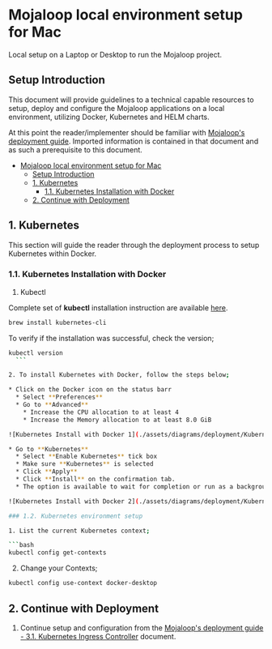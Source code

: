 # Mojaloop local environment setup for Mac

Local setup on a Laptop or Desktop to run the Mojaloop project.

## Setup Introduction

This document will provide guidelines to a technical capable resources to setup, deploy and configure the Mojaloop applications on a local environment, utilizing Docker, Kubernetes and HELM charts.

At this point the reader/implementer should be familiar with [Mojaloop's deployment guide](./README.md). Imported information is contained in that document and as such a prerequisite to this document.

- [Mojaloop local environment setup for Mac](#mojaloop-local-environment-setup-for-mac)
  - [Setup Introduction](#setup-introduction)
  - [1. Kubernetes](#1-kubernetes)
    - [1.1. Kubernetes Installation with Docker](#11-kubernetes-installation-with-docker)
  - [2. Continue with Deployment](#2-continue-with-deployment)
  
## 1. Kubernetes

This section will guide the reader through the deployment process to setup Kubernetes within Docker.

### 1.1. Kubernetes Installation with Docker

1. Kubectl

  Complete set of **kubectl** installation instruction are available [here](https://kubernetes.io/docs/tasks/tools/install-kubectl/).

  ```bash
  brew install kubernetes-cli
  ```

  To verify if the installation was successful, check the version;

  ```bash
  kubectl version
    ```

2. To install Kubernetes with Docker, follow the steps below;

  * Click on the Docker icon on the status barr
    * Select **Preferences**
    * Go to **Advanced**
      * Increase the CPU allocation to at least 4
      * Increase the Memory allocation to at least 8.0 GiB

  ![Kubernetes Install with Docker 1](./assets/diagrams/deployment/KubernetesInstallWithDocker-1.png)

  * Go to **Kubernetes**
    * Select **Enable Kubernetes** tick box
    * Make sure **Kubernetes** is selected
    * Click **Apply**
    * Click **Install** on the confirmation tab.
    * The option is available to wait for completion or run as a background task.

  ![Kubernetes Install with Docker 2](./assets/diagrams/deployment/KubernetesInstallWithDocker-2.png)

### 1.2. Kubernetes environment setup

1. List the current Kubernetes context;

  ```bash
  kubectl config get-contexts
  ```

2. Change your Contexts;

  ```bash
  kubectl config use-context docker-desktop
  ```

## 2. Continue with Deployment

1. Continue setup and configuration from the [Mojaloop's deployment guide - 3.1. Kubernetes Ingress Controller](#31-kubernetes-ingress-controller) document.
